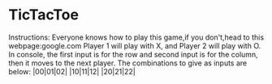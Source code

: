 # TicTacToe
Instructions:
Everyone knows how to play this game,if you don't,head to this webpage:google.com
Player 1 will play with X, and Player 2 will play with O.
In console, the first input is for the row and second input is for the column, then it moves to the next player. The combinations to give as inputs are below:
|00|01|02|
|10|11|12|
|20|21|22|
